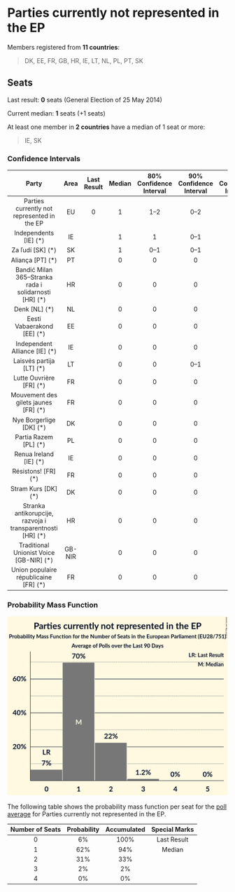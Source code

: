 # Parties currently not represented in the EP

Members registered from **11 countries**:

> DK, EE, FR, GB, HR, IE, LT, NL, PL, PT, SK

## Seats

Last result: **0** seats (General Election of 25 May 2014)

Current median: **1** seats (+1 seats)

At least one member in **2 countries** have a median of 1 seat or more:

> IE, SK

### Confidence Intervals

| Party | Area | Last Result | Median | 80% Confidence Interval | 90% Confidence Interval | 95% Confidence Interval | 99% Confidence Interval |
|:-----:|:----:|:-----------:|:------:|:-----------------------:|:-----------------------:|:-----------------------:|:-----------------------:|
| Parties currently not represented in the EP | EU | 0 | 1 | 1–2 | 0–2 | 0–2 | 0–3 |
| Independents [IE] (*) | IE | | 1 | 1 | 0–1 | 0–1 | 0–1 |
| Za ľudí [SK] (*) | SK | | 1 | 0–1 | 0–1 | 0–1 | 0–1 |
| Aliança [PT] (*) | PT | | 0 | 0 | 0 | 0 | 0 |
| Bandić Milan 365–Stranka rada i solidarnosti [HR] (*) | HR | | 0 | 0 | 0 | 0 | 0 |
| Denk [NL] (*) | NL | | 0 | 0 | 0 | 0 | 0 |
| Eesti Vabaerakond [EE] (*) | EE | | 0 | 0 | 0 | 0 | 0 |
| Independent Alliance [IE] (*) | IE | | 0 | 0 | 0 | 0 | 0 |
| Laisvės partija [LT] (*) | LT | | 0 | 0 | 0–1 | 0–1 | 0–1 |
| Lutte Ouvrière [FR] (*) | FR | | 0 | 0 | 0 | 0 | 0 |
| Mouvement des gilets jaunes [FR] (*) | FR | | 0 | 0 | 0 | 0 | 0 |
| Nye Borgerlige [DK] (*) | DK | | 0 | 0 | 0 | 0 | 0 |
| Partia Razem [PL] (*) | PL | | 0 | 0 | 0 | 0 | 0 |
| Renua Ireland [IE] (*) | IE | | 0 | 0 | 0 | 0 | 0 |
| Résistons! [FR] (*) | FR | | 0 | 0 | 0 | 0 | 0 |
| Stram Kurs [DK] (*) | DK | | 0 | 0 | 0 | 0 | 0 |
| Stranka antikorupcije, razvoja i transparentnosti [HR] (*) | HR | | 0 | 0 | 0 | 0 | 0 |
| Traditional Unionist Voice [GB-NIR] (*) | GB-NIR | | 0 | 0 | 0 | 0 | 0 |
| Union populaire républicaine [FR] (*) | FR | | 0 | 0 | 0 | 0 | 0 |

### Probability Mass Function

![Graph with seats probability mass function not yet produced](average-2019-06-30-seats-pmf-partiescurrentlynotrepresentedintheep.png "Seats Probability Mass Function")

The following table shows the probability mass function per seat for the [poll average](average-2019-06-30.html) for Parties currently not represented in the EP.

| Number of Seats | Probability | Accumulated | Special Marks |
|:---------------:|:-----------:|:-----------:|:-------------:|
| 0 | 6% | 100% | Last Result |
| 1 | 62% | 94% | Median |
| 2 | 31% | 33% |  |
| 3 | 2% | 2% |  |
| 4 | 0% | 0% |  |



